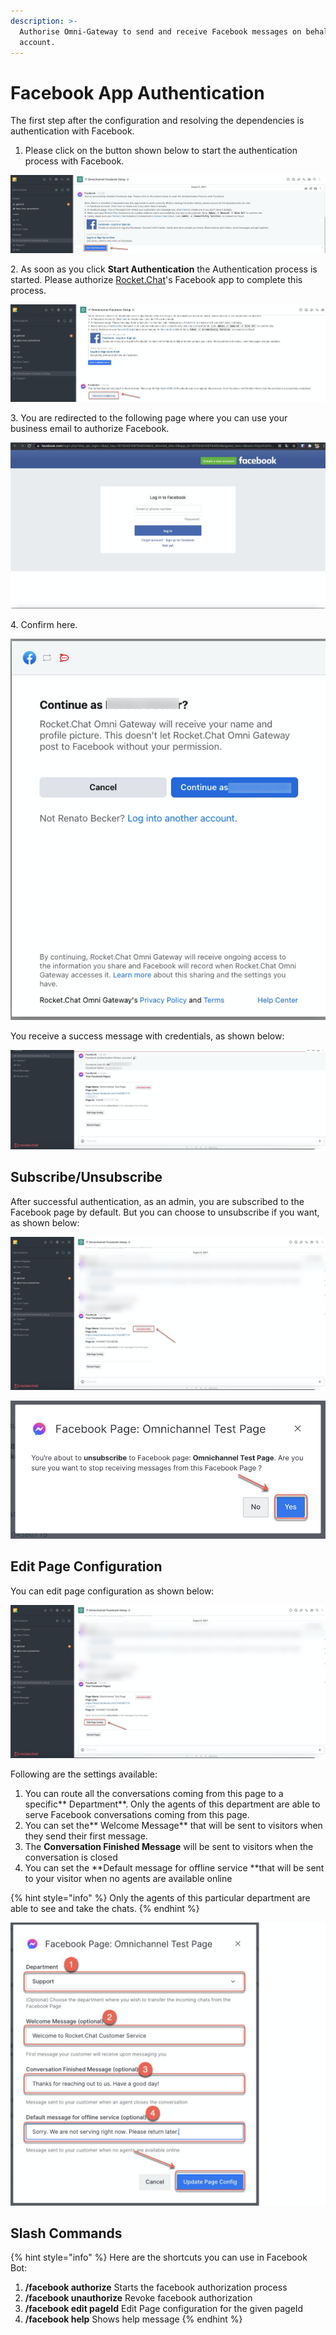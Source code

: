 ```yaml
---
description: >-
  Authorise Omni-Gateway to send and receive Facebook messages on behalf your
  account.
---
```


# Facebook App Authentication

The first step after the configuration and resolving the dependencies is authentication with Facebook.

1. Please click on the button shown below to start the authentication process with Facebook.

![](<../../../../../.gitbook/assets/image (513).png>)

2\. As soon as you click **Start Authentication** the  Authentication process is started. Please authorize [Rocket.Chat](http://rocket.chat)'s Facebook app to complete this process.

![](<../../../../../.gitbook/assets/image (525).png>)

3\. You are redirected to the following page where you can use your business email to authorize Facebook.

![](<../../../../../.gitbook/assets/image (554).png>)



4\. Confirm here.

![](<../../../../../.gitbook/assets/image (552).png>)

You receive a success message with credentials, as shown below:

![](<../../../../../.gitbook/assets/image (540).png>)



## Subscribe/Unsubscribe

After successful authentication, as an admin, you are subscribed to the Facebook page by default. But you can choose to unsubscribe if you want, as shown below:

![](<../../../../../.gitbook/assets/image (564).png>)

![](<../../../../../.gitbook/assets/image (567).png>)

## Edit Page Configuration

You can edit page configuration as shown below:

![](<../../../../../.gitbook/assets/image (565).png>)



Following are the settings available:

1. You can route all the conversations coming from this page to a specific** Department**. Only the agents of this department are able to serve Facebook conversations coming from this page.
2. You can set the** Welcome Message** that will be sent to visitors when they send their first message.
3. The **Conversation Finished Message** will be sent to visitors when the conversation is closed
4. You can set the **Default message for offline service **that will be sent to your visitor when no agents are available online

{% hint style="info" %}
Only the agents of  this particular department are able to see and take the chats.
{% endhint %}

![](<../../../../../.gitbook/assets/image (566).png>)

## Slash Commands

{% hint style="info" %}
Here are the shortcuts you can use in Facebook Bot:

1. **/facebook authorize** Starts the facebook authorization process
2.  **/facebook unauthorize** Revoke facebook authorization 
3. **/facebook edit pageId** Edit Page configuration for the given pageId 
4. **/facebook help** Shows help message
{% endhint %}
